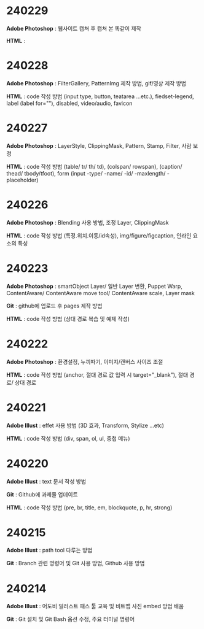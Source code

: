 # 240229 #
**Adobe Photoshop** : 웹사이트 캡쳐 후 캡쳐 본 똑같이 제작

**HTML** : 

# 240228 #
**Adobe Photoshop** : FilterGallery, PatternImg 제작 방법, gif/영상 제작 방법

**HTML** : code 작성 방법 (input type, button, teatarea ...etc.), fiedset-legend, label (label for=""), disabled, video/audio, favicon

# 240227 #
**Adobe Photoshop** : LayerStyle, ClippingMask, Pattern, Stamp, Filter, 사람 보정

**HTML** : code 작성 방법 (table/ tr/ th/ td), (colspan/ rowspan), (caption/ thead/ tbody/tfoot), form (input -type/ -name/ -id/ -maxlength/ -placeholder)

# 240226 #
**Adobe Photoshop** : Blending 사용 방법, 조정 Layer, ClippingMask 

**HTML** : code 작성 방법 (특정.위치.이동/id속성), img/figure/figcaption, 인라인 요소의 특성

# 240223 #
**Adobe Photoshop** : smartObject Layer/ 일반 Layer 변환, Puppet Warp, ContentAware/ ContentAware move tool/ ContentAware scale, Layer mask

**Git** : github에 업로드 후 pages 제작 방법

**HTML** : code 작성 방법 (상대 경로 복습 및 예제 작성)

# 240222 #
**Adobe Photoshop** : 환경설정, 누끼따기, 이미지/캔버스 사이즈 조절

**HTML** : code 작성 방법 (anchor, 절대 경로 값 입력 시 target="_blank"), 절대 경로/ 상대 경로

# 240221 #
**Adobe Illust** : effet 사용 방법 (3D 효과, Transform, Stylize ...etc)

**HTML** : code 작성 방법 (div, span, ol, ul, 중첩 메뉴)

# 240220 #
**Adobe Illust** : text 문서 작성 방법

**Git** : Github에 과제물 업데이트

**HTML** : code 작성 방법 (pre, br, title, em, blockquote, p, hr, strong)

# 240215 #
**Adobe Illust** : path tool 다루는 방법 

**Git** : Branch 관련 명령어 및 Git 사용 방법, Github 사용 방법

# 240214 #
**Adobe Illust** : 어도비 일러스트 패스 툴 교육 및 비트맵 사진 embed 방법 배움

**Git** : Git 설치 및 Git Bash 옵션 수정, 주요 터미널 명렁어
